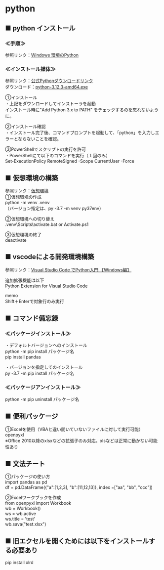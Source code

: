 # python

## ■ python インストール
### ≪手順≫
参照リンク：[Windows 環境のPython](https://www.python.jp/install/windows/index.html)<br/>

### ≪インストール媒体≫
参照リンク：[公式Pythonダウンロードリンク](https://pythonlinks.python.jp/)<br/>
ダウンロード：[python-3.12.3-amd64.exe](https://www.python.org/ftp/python/3.12.3/python-3.12.3-amd64.exe)<br/>

①インストール<br/>
・上記をダウンロードしてインストーラを起動<br/>
インストール時に"Add Python 3.x to PATH" をチェックするのを忘れないように。<br/>

②インストール確認<br/>
・インストール完了後、コマンドプロンプトを起動して、「python」を入力しエラーとならないことを確認。<br/>

③PowerShellでスクリプトの実行を許可<br/>
・PowerShellにて以下のコマンドを実行（１回のみ）<br/>
Set-ExecutionPolicy RemoteSigned -Scope CurrentUser -Force<br/>


## ■ 仮想環境の構築
参照リンク：[仮想環境](https://www.python.jp/install/windows/venv.html)<br/>
①仮想環境の作成<br/>
python -m venv .venv<br/>
（バージョン指定は、py -3.7 -m venv py37env）<br/>

②仮想環境への切り替え<br/>
.venv\Scripts\activate.bat or Activate.ps1<br/>

③仮想環境の終了<br/>
deactivate<br/>

## ■ vscodeによる開発環境構築<br/>
参照リンク：[Visual Studio Code でPython入門 【Windows編】](https://www.python.jp/python_vscode/windows/index.html)<br/>

追加拡張機能は以下<br/>
Python Extension for Visual Studio Code<br/>

memo<br/>
Shift＋Enterで対象行のみ実行<br/>

## ■ コマンド備忘録<br/>
### ≪パッケージインストール≫
・デフォルトバージョンへのインストール<br/>
python -m pip install パッケージ名<br/>
pip install pandas<br/>

・バージョンを指定してのインストール<br/>
py -3.7 -m pip install パッケージ名<br/>

### ≪パッケージアンインストール≫
python -m pip uninstall パッケージ名<br/>

## ■ 便利パッケージ
①Excelを使用（VBAと違い開いていないファイルに対して実行可能）<br/>
openpyxl<br/>
※Office 2010以降のxlsxなどの拡張子のみ対応。xlsなどは正常に動かない可能性あり<br/>

## ■ 文法チート
①パッケージの使い方<br/>
import pandas as pd<br/>
df = pd.DataFrame({"a":[1,2,3], "b":[11,12,13]}, index =["aa", "bb", "ccc"])<br/>

②Excelワークブックを作成<br/>
from openpyxl import Workbook<br/>
wb = Workbook()<br/>
ws = wb.active<br/>
ws.title = 'test'<br/>
wb.sava("test.xlsx")<br/>


## ■ 旧エクセルを開くためには以下をインストールする必要あり<br/>
pip install xlrd<br/>
